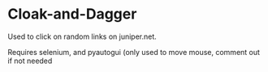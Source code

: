 # Cloak-and-Dagger
Used to click on random links on juniper.net.

Requires selenium, and pyautogui (only used to move mouse, comment out if not needed
